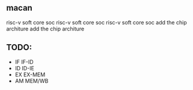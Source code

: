 ## macan
risc-v soft core soc
risc-v soft core soc
risc-v soft core soc
add the chip architure
add the chip architure

## TODO:
 - IF IF-ID
 - ID ID-IE
 - EX EX-MEM
 - AM MEM/WB
